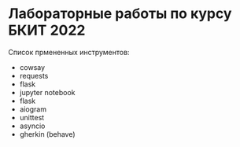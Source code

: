 # Лабораторные работы по курсу БКИТ 2022

Список прмененных инструментов:
- cowsay
- requests
- flask
- jupyter notebook
- flask
- aiogram
- unittest
- asyncio
- gherkin (behave)
